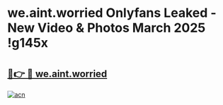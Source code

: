 # we.aint.worried Onlyfans Leaked - New Video & Photos March 2025 !g145x

# <h2><a href="https://qtullc.iuczelnia.edu.pl?title=we.aint.worried&ref=g145x">🔗👉 🔴 we.aint.worried</a></h2>

[![acn](https://github.com/user-attachments/assets/0f9c940e-d8b0-45ae-aac7-cd30a18b3e1c)](https://qtullc.iuczelnia.edu.pl?title=we.aint.worried&ref=g145x)

